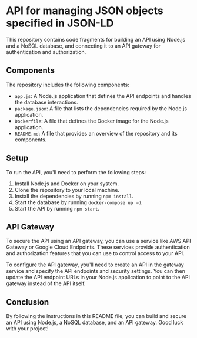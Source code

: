 # API for managing JSON objects specified in JSON-LD

This repository contains code fragments for building an API using Node.js and a NoSQL database, and connecting it to an API gateway for authentication and authorization.

## Components

The repository includes the following components:

* `app.js`: A Node.js application that defines the API endpoints and handles the database interactions.
* `package.json`: A file that lists the dependencies required by the Node.js application.
* `Dockerfile`: A file that defines the Docker image for the Node.js application.
* `README.md`: A file that provides an overview of the repository and its components.

## Setup

To run the API, you'll need to perform the following steps:

1. Install Node.js and Docker on your system.
2. Clone the repository to your local machine.
3. Install the dependencies by running `npm install`.
4. Start the database by running `docker-compose up -d`.
5. Start the API by running `npm start`.

## API Gateway

To secure the API using an API gateway, you can use a service like AWS API Gateway or Google Cloud Endpoints. These services provide authentication and authorization features that you can use to control access to your API.

To configure the API gateway, you'll need to create an API in the gateway service and specify the API endpoints and security settings. You can then update the API endpoint URLs in your Node.js application to point to the API gateway instead of the API itself.

## Conclusion

By following the instructions in this README file, you can build and secure an API using Node.js, a NoSQL database, and an API gateway. Good luck with your project!
